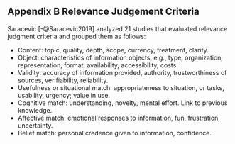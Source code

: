 ## Appendix B Relevance Judgement Criteria

Saracevic [-@Saracevic2019] analyzed 21 studies that evaluated relevance judgment criteria and grouped them as follows:

- Content: topic, quality, depth, scope, currency, treatment, clarity.
- Object: characteristics of information objects, e.g., type, organization, representation, format, availability, accessibility, costs.
- Validity: accuracy of information provided, authority, trustworthiness of sources, verifiability, reliability.
- Usefulness or situational match: appropriateness to situation, or tasks, usability, urgency; value in use.
- Cognitive match: understanding, novelty, mental effort. Link to previous knowledge.
- Affective match: emotional responses to information, fun, frustration, uncertainty.
- Belief match: personal credence given to information, confidence.
